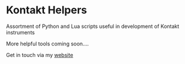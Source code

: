 # Kontakt Helpers
Assortment of Python and Lua scripts useful in development of Kontakt instruments

More helpful tools coming soon....

Get in touch via my [website](https://jaredhunter.com)
